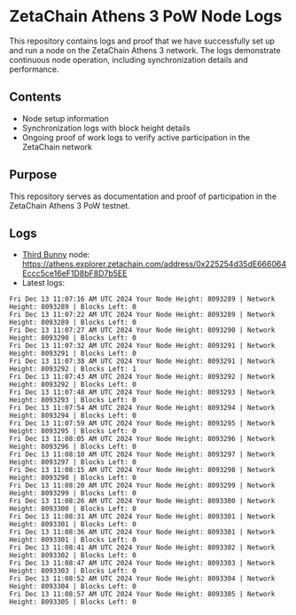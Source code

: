 # ZetaChain Athens 3 PoW Node Logs
This repository contains logs and proof that we have successfully set up and run a node on the ZetaChain Athens 3 network. The logs demonstrate continuous node operation, including synchronization details and performance.

## Contents
- Node setup information
- Synchronization logs with block height details
- Ongoing proof of work logs to verify active participation in the ZetaChain network

## Purpose
This repository serves as documentation and proof of participation in the ZetaChain Athens 3 PoW testnet.

## Logs

- [Third Bunny](https://thirdbunny.xyz/) node: https://athens.explorer.zetachain.com/address/0x225254d35dE666064Eccc5ce16eF1D8bF8D7b5EE
- Latest logs:
```
Fri Dec 13 11:07:16 AM UTC 2024 Your Node Height: 8093289 | Network Height: 8093289 | Blocks Left: 0
Fri Dec 13 11:07:22 AM UTC 2024 Your Node Height: 8093289 | Network Height: 8093289 | Blocks Left: 0
Fri Dec 13 11:07:27 AM UTC 2024 Your Node Height: 8093290 | Network Height: 8093290 | Blocks Left: 0
Fri Dec 13 11:07:32 AM UTC 2024 Your Node Height: 8093291 | Network Height: 8093291 | Blocks Left: 0
Fri Dec 13 11:07:38 AM UTC 2024 Your Node Height: 8093291 | Network Height: 8093292 | Blocks Left: 1
Fri Dec 13 11:07:43 AM UTC 2024 Your Node Height: 8093292 | Network Height: 8093292 | Blocks Left: 0
Fri Dec 13 11:07:48 AM UTC 2024 Your Node Height: 8093293 | Network Height: 8093293 | Blocks Left: 0
Fri Dec 13 11:07:54 AM UTC 2024 Your Node Height: 8093294 | Network Height: 8093294 | Blocks Left: 0
Fri Dec 13 11:07:59 AM UTC 2024 Your Node Height: 8093295 | Network Height: 8093295 | Blocks Left: 0
Fri Dec 13 11:08:05 AM UTC 2024 Your Node Height: 8093296 | Network Height: 8093296 | Blocks Left: 0
Fri Dec 13 11:08:10 AM UTC 2024 Your Node Height: 8093297 | Network Height: 8093297 | Blocks Left: 0
Fri Dec 13 11:08:15 AM UTC 2024 Your Node Height: 8093298 | Network Height: 8093298 | Blocks Left: 0
Fri Dec 13 11:08:20 AM UTC 2024 Your Node Height: 8093299 | Network Height: 8093299 | Blocks Left: 0
Fri Dec 13 11:08:26 AM UTC 2024 Your Node Height: 8093300 | Network Height: 8093300 | Blocks Left: 0
Fri Dec 13 11:08:31 AM UTC 2024 Your Node Height: 8093301 | Network Height: 8093301 | Blocks Left: 0
Fri Dec 13 11:08:36 AM UTC 2024 Your Node Height: 8093301 | Network Height: 8093301 | Blocks Left: 0
Fri Dec 13 11:08:41 AM UTC 2024 Your Node Height: 8093302 | Network Height: 8093302 | Blocks Left: 0
Fri Dec 13 11:08:47 AM UTC 2024 Your Node Height: 8093303 | Network Height: 8093303 | Blocks Left: 0
Fri Dec 13 11:08:52 AM UTC 2024 Your Node Height: 8093304 | Network Height: 8093304 | Blocks Left: 0
Fri Dec 13 11:08:57 AM UTC 2024 Your Node Height: 8093305 | Network Height: 8093305 | Blocks Left: 0
```
